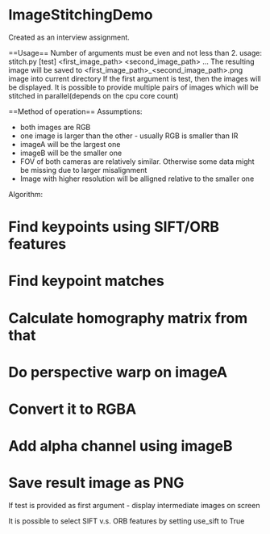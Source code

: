 # ImageStitchingDemo
Created as an interview assignment.

==Usage==
Number of arguments must be even and not less than 2.
usage:
stitch.py [test] <first_image_path> <second_image_path> ...
	The resulting image will be saved to <first_image_path>_<second_image_path>.png image into current directory
        If the first argument is test, then the images will be displayed.
	It is possible to provide multiple pairs of images which will be stitched in parallel(depends on the cpu core count)

==Method of operation==
Assumptions: 
 * both images are RGB
 * one image is larger than the other - usually RGB is smaller than IR
 * imageA will be the largest one
 * imageB will be the smaller one
 * FOV of both cameras are relatively similar. Otherwise some data might be missing due to larger misalignment
 * Image with higher resolution will be alligned relative to the smaller one

Algorithm:

# Find keypoints using SIFT/ORB features
# Find keypoint matches 
# Calculate homography matrix from that
# Do perspective warp on imageA
# Convert it to RGBA
# Add alpha channel using imageB
# Save result image as PNG

If test is provided as first argument - display intermediate images on screen

It is possible to select SIFT v.s. ORB features by setting use_sift to True